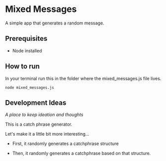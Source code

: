 # Mixed Messages

A simple app that generates a random message.

## Prerequisites

* Node installed

## How to run

In your terminal run this in the folder where the mixed_messages.js file lives.

```
node mixed_messages.js
```

## Development Ideas

*A place to keep ideation and thoughts*

This is a catch phrase generator.

Let's make it a little bit more interesting...

* First, it randomly generates a catchphrase structure

* Then, it randomly generates a catchphrase based on that structure.

